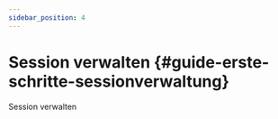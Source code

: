 ```yaml
---
sidebar_position: 4
---
```


# Session verwalten {#guide-erste-schritte-sessionverwaltung}

Session verwalten
